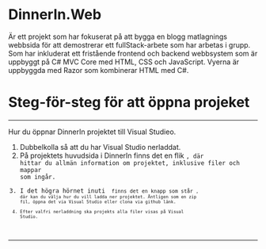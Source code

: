 # DinnerIn.Web 
Är ett projekt som har fokuserat på att bygga en blogg matlagnings webbsida för att demostrerar ett fullStack-arbete som 
har arbetas i grupp. Som har inkluderat ett fristående frontend och backend webbsystem som är uppbyggt på C# MVC Core med 
HTML, CSS och JavaScript. Vyerna är uppbyggda med Razor som kombinerar HTML med C#.
# Steg-för-steg för att öppna projeket 
*******
Hur du öppnar DinnerIn projektet till Visual Studieo.  
1. Dubbelkolla så att du har Visual Studio nerladdat.
2. På projektets huvudsida i DinnerIn finns det en flik <code>, där hittar du allmän information om projektet, inklusive filer och mappar som ingår. 
3. I det högra hörnet inuti <code> finns det en knapp som står <code>, där kan du välja hur du vill ladda ner projektet. Äntligen
som en zip fil, öppna det via Visual Studio eller clona via github länk.
4. Efter valfri nerladdning ska projekts alla filer visas på Visual Studio.
 *******
